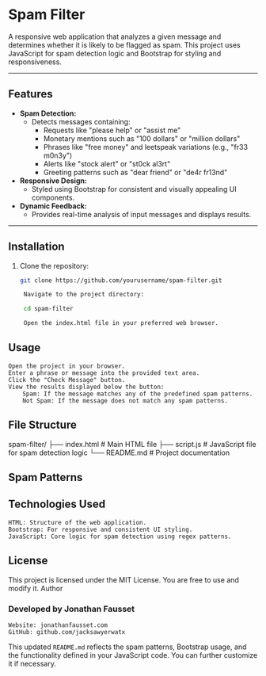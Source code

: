 # Spam Filter

A responsive web application that analyzes a given message and determines whether it is likely to be 
flagged as spam. This project uses JavaScript for spam detection logic and Bootstrap for styling and 
responsiveness.

---

## Features

- **Spam Detection:** 
  - Detects messages containing:
    - Requests like "please help" or "assist me"
    - Monetary mentions such as "100 dollars" or "million dollars"
    - Phrases like "free money" and leetspeak variations (e.g., "fr33 m0n3y")
    - Alerts like "stock alert" or "st0ck al3rt"
    - Greeting patterns such as "dear friend" or "de4r fr13nd"
- **Responsive Design:** 
  - Styled using Bootstrap for consistent and visually appealing UI components.
- **Dynamic Feedback:**
  - Provides real-time analysis of input messages and displays results.

---

## Installation

1. Clone the repository:
   ```bash
   git clone https://github.com/yourusername/spam-filter.git

    Navigate to the project directory:

    cd spam-filter

    Open the index.html file in your preferred web browser.

## Usage

    Open the project in your browser.
    Enter a phrase or message into the provided text area.
    Click the "Check Message" button.
    View the results displayed below the button:
        Spam: If the message matches any of the predefined spam patterns.
        Not Spam: If the message does not match any spam patterns.

## File Structure

spam-filter/
├── index.html       # Main HTML file
├── script.js        # JavaScript file for spam detection logic
└── README.md        # Project documentation

## Spam Patterns

## Technologies Used

    HTML: Structure of the web application.
    Bootstrap: For responsive and consistent UI styling.
    JavaScript: Core logic for spam detection using regex patterns.

## License

This project is licensed under the MIT License. You are free to use and modify it.
Author

### Developed by Jonathan Fausset

    Website: jonathanfausset.com
    GitHub: github.com/jacksawyerwatx


This updated `README.md` reflects the spam patterns, Bootstrap usage, and the functionality defined 
in your JavaScript code. You can further customize it if necessary.


